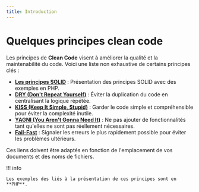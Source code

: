 ```yaml
---
title: Introduction
---
```


# Quelques principes clean code

Les principes de **Clean Code** visent à améliorer la qualité et la maintenabilité du code. Voici une liste non exhaustive de certains principes clés :

- **[Les principes SOLID](SOLID/index.md)** : Présentation des principes SOLID avec des exemples en PHP.
- **[DRY (Don't Repeat Yourself)](01-DRY.md)** : Éviter la duplication du code en centralisant la logique répétée.
- **[KISS (Keep It Simple, Stupid)](02-KISS.md)** : Garder le code simple et compréhensible pour éviter la complexité inutile.
- **[YAGNI (You Aren't Gonna Need It)](03-YAGNI.md)** : Ne pas ajouter de fonctionnalités tant qu'elles ne sont pas réellement nécessaires.
- **[Fail-Fast](04-fail-fast.md)** : Signaler les erreurs le plus rapidement possible pour éviter les problèmes ultérieurs.

Ces liens doivent être adaptés en fonction de l'emplacement de vos documents et des noms de fichiers.

!!! info 

    Les exemples des liés à la présentation de ces principes sont en **PHP**.